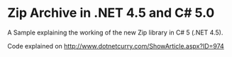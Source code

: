 Zip Archive in .NET 4.5 and C# 5.0
===========

A Sample explaining the working of the new Zip library in C# 5 (.NET 4.5).

Code explained on http://www.dotnetcurry.com/ShowArticle.aspx?ID=974

